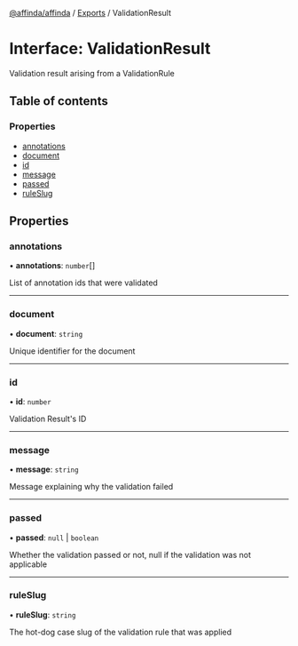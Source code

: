 [@affinda/affinda](../README.md) / [Exports](../modules.md) / ValidationResult

# Interface: ValidationResult

Validation result arising from a ValidationRule

## Table of contents

### Properties

- [annotations](ValidationResult.md#annotations)
- [document](ValidationResult.md#document)
- [id](ValidationResult.md#id)
- [message](ValidationResult.md#message)
- [passed](ValidationResult.md#passed)
- [ruleSlug](ValidationResult.md#ruleslug)

## Properties

### annotations

• **annotations**: `number`[]

List of annotation ids that were validated

___

### document

• **document**: `string`

Unique identifier for the document

___

### id

• **id**: `number`

Validation Result's ID

___

### message

• **message**: `string`

Message explaining why the validation failed

___

### passed

• **passed**: ``null`` \| `boolean`

Whether the validation passed or not, null if the validation was not applicable

___

### ruleSlug

• **ruleSlug**: `string`

The hot-dog case slug of the validation rule that was applied
